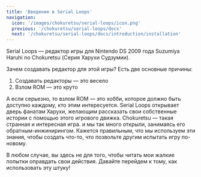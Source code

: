 ```yaml
---
title: 'Введение в Serial Loops'
navigation:
  icon: '/images/chokuretsu/serial-loops/icon.png'
  previous: '/chokuretsu/serial-loops/docs'
  next: '/chokuretsu/serial-loops/docs/introduction/installation'
---
```


Serial Loops — редактор игры для Nintendo DS 2009 года Suzumiya Haruhi no Chokuretsu (Серия Харухи Судзумии).

Зачем создавать редактор для этой игры? Есть две основные причины:
1. Создавать редакторы — это весело
2. Взлом ROM — это круто

А если серьезно, то взлом ROM — это хобби, которое должно быть доступно каждому, кто этим интересуется. Serial Loops открывает дверь
фанатам Харухи, желающим рассказать свои собственные истории с помощью этого игрового движка. Chokuretsu — такая странная и интересная игра.
и мы так много открыли, занимаясь его обратным-инжинирингом. Кажется правильным, что мы используем эти знания, чтобы создать что-то, что
позвольте другим испытать игру по-новому.

В любом случае, вы здесь не для того, чтобы читать мои жалкие попытки оправдать свои действия. Давайте перейдем к тому, как использовать эту штуку!